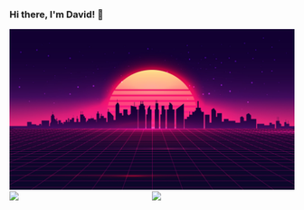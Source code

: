 ### Hi there, I'm David! 👋

<img src="Background.jpg" />

<img align="left" width="50%" src="https://github-readme-stats.vercel.app/api?username=Binkitubo&show_icons=true&theme=radical" />
<img width="40%" src="https://github-readme-stats.vercel.app/api/top-langs/?username=Binkitubo&layout=compact&theme=radical&hide=shell" />
